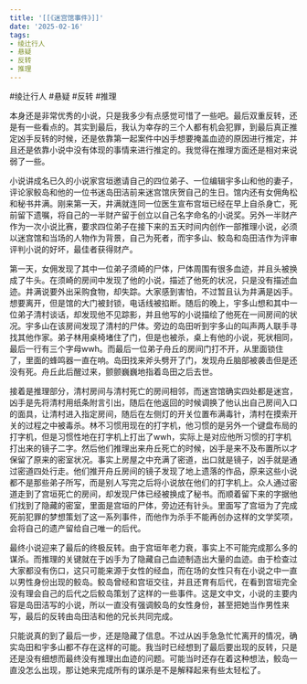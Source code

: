 ```yaml
---
title: '[[《迷宫馆事件》]]'
date: '2025-02-16'
tags:
- 绫辻行人
- 悬疑
- 反转
- 推理
---
```

#绫辻行人 #悬疑 #反转 #推理 

本身还是非常优秀的小说，只是我多少有点感觉可惜了一些吧。最后双重反转，还是有一些看点的。其实到最后，我认为幸存的三个人都有机会犯罪，到最后真正推定凶手反转的时候，还是依靠第一起案件中凶手想要掩盖血迹的原因进行推定，并且还是依靠小说中没有体现的事情来进行推定的。我觉得在推理方面还是相对来说弱了一些。

小说讲成名已久的小说家宫垣邀请自己的四位弟子、一位编辑宇多山和他的妻子，评论家鲛岛和他的一位书迷岛田洁前来迷宫馆庆贺自己的生日。馆内还有女佣角松和秘书井满。刚来第一天，井满就连同一位医生宣布宫垣已经在早上自杀身亡，死前留下遗嘱，将自己的一半财产留于创立以自己名字命名的小说奖。另外一半财产作为一次小说比赛，要求四位弟子在接下来的五天时间内创作一部推理小说，必须以迷宫馆和当场的人物作为背景，自己为死者，而宇多山、鲛岛和岛田洁作为评审评判小说的好坏，最佳者获得财产。

第一天，女佣发现了其中一位弟子须崎的尸体，尸体周围有很多血迹，并且头被换成了牛头。在须崎的房间中发现了他的小说，描述了他死的状况，只是没有描述血迹。井满说要外出采购食物，却失踪。大家感到害怕，不过暂且认为井满是凶手。想要离开，但是馆的大门被封锁，电话线被掐断。随后的晚上，宇多山想和其中一位弟子清村谈话，却发现他不见踪影，并且他写的小说描绘了他死在一间房间的状况。宇多山在该房间发现了清村的尸体。旁边的岛田听到宇多山的叫声两人联手寻找其他作家。弟子林用桌椅堵住了门，但是也被杀，桌上有他的小说，死状相同，最后一行有三个字母wwh。而最后一位弟子舟丘的房间门打不开，从里面锁住了，里面的蜂鸣器一直在响。岛田找来斧头劈开了门，发现舟丘脑部被袭击但是还没有死。舟丘此后醒过来，颤颤巍巍地指着岛田之后去世。

接着是推理部分，清村房间与清村死亡的房间相邻，而迷宫馆确实四处都是迷宫，凶手是先将清村用纸条附言引出，随后在他返回的时候调换了他认出自己房间入口的面具，让清村进入指定房间，随后在左侧灯的开关位置布满毒针，清村在摸索开关的过程之中被毒杀。林不习惯用现在的打字机，他习惯的是另外一个键盘布局的打字机，但是习惯性地在打字机上打出了wwh，实际上是对应他所习惯的打字机打出来的镜子二字。然后他们推理出来舟丘死亡的时候，凶手是来不及布置所以才保留了原来的密室状况。事实上房屋之中充满了密道，出口就是镜子，凶手就是通过密道四处行走。他们推开舟丘房间的镜子发现了地上遗落的作品，原来这些小说都不是那些弟子所写，而是别人写完之后将小说放在他们的打字机上。众人通过密道走到了宫垣死亡的房间，却发现尸体已经被换成了秘书。而顺着留下来的字据他们找到了隐藏的密室，里面是宫垣的尸体，旁边还有针头。里面写了宫垣为了完成死前犯罪的梦想策划了这一系列事件，而他作为杀手不能再创办这样的文学奖项，会将自己的遗产留给自己唯一的后代。

最终小说迎来了最后的终极反转。由于宫垣年老力衰，事实上不可能完成那么多的谋杀。而推理的关键就在于凶手为了隐藏自己血迹制造出大量的血迹。由于检查过大家都没有伤口，这只可能来源于女性的经血，而在场的女性只有在小说之中一直以男性身份出现的鲛岛。鲛岛曾经和宫垣交往，并且还育有后代，在看到宫垣完全没有理会自己的后代之后鲛岛策划了这样的一些事件。这是文中文，小说的主要内容是岛田洁写的小说，所以一直没有强调鲛岛的女性身份，甚至把她当作男性来写，最后的反转由岛田洁和他的兄长共同完成。

只能说真的到了最后一步，还是隐藏了信息。不过从凶手急急忙忙离开的情况，确实岛田和宇多山都不存在这样的可能。我当时已经想到了最后要出现的反转，只是还是没有细想而最终没有推理出血迹的问题。可能当时还存在着这种想法，鲛岛一直没怎么出现，那让她来完成所有的谋杀是不是解释起来有些太轻松了。

